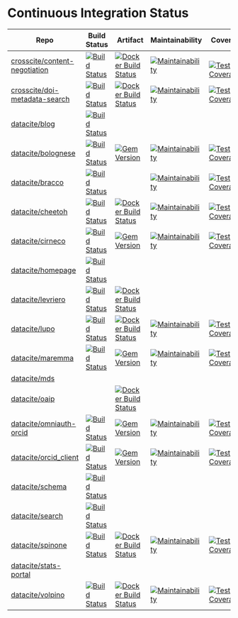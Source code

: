 # Continuous Integration Status

| Repo | Build Status | Artifact | Maintainability | Coverage |
| --- | --- | --- | --- | --- |
| [crosscite/content-negotiation](https://github.com/crosscite/content-negotiation) | [![Build Status](https://travis-ci.org/crosscite/content-negotiation.svg?branch=master)](https://travis-ci.org/crosscite/content-negotiation) | [![Docker Build Status](https://img.shields.io/docker/build/crosscite/content-negotiation.svg)](https://hub.docker.com/r/crosscite/content-negotiation/) | [![Maintainability](https://api.codeclimate.com/v1/badges/60f70cb3a7f2431949ed/maintainability)](https://codeclimate.com/github/crosscite/content-negotiation/maintainability) | [![Test Coverage](https://api.codeclimate.com/v1/badges/60f70cb3a7f2431949ed/test_coverage)](https://codeclimate.com/github/crosscite/content-negotiation/test_coverage) |
| [crosscite/doi-metadata-search](https://github.com/crosscite/doi-metadata-search) | [![Build Status](https://travis-ci.org/crosscite/doi-metadata-search.svg)](https://travis-ci.org/crosscite/doi-metadata-search) | [![Docker Build Status](https://img.shields.io/docker/build/crosscite/doi-metadata-search.svg)](https://hub.docker.com/r/crosscite/doi-metadata-search/) | [![Maintainability](https://api.codeclimate.com/v1/badges/69aca8f548125bd813f3/maintainability)](https://codeclimate.com/github/crosscite/doi-metadata-search/maintainability) | [![Test Coverage](https://api.codeclimate.com/v1/badges/69aca8f548125bd813f3/test_coverage)](https://codeclimate.com/github/crosscite/doi-metadata-search/test_coverage) |
| [datacite/blog](https://github.com/datacite/blog) | [![Build Status](https://travis-ci.org/datacite/blog.svg)](https://travis-ci.org/datacite/blog) ||||
| [datacite/bolognese](https://github.com/datacite/bolognese) | [![Build Status](https://travis-ci.org/datacite/bolognese.svg?branch=master)](https://travis-ci.org/datacite/bolognese) | [![Gem Version](https://badge.fury.io/rb/bolognese.svg)](https://badge.fury.io/rb/bolognese) | [![Maintainability](https://api.codeclimate.com/v1/badges/ae69165425ba32854679/maintainability)](https://codeclimate.com/github/datacite/bolognese/maintainability) | [![Test Coverage](https://api.codeclimate.com/v1/badges/ae69165425ba32854679/test_coverage)](https://codeclimate.com/github/datacite/bolognese/test_coverage) |
| [datacite/bracco](https://github.com/datacite/bracco) | [![Build Status](https://travis-ci.org/datacite/bracco.svg?branch=test)](https://travis-ci.org/datacite/bracco) || [![Maintainability](https://api.codeclimate.com/v1/badges/9f1bc0e9688e2f48d2b2/maintainability)](https://codeclimate.com/github/datacite/bracco/maintainability) | [![Test Coverage](https://api.codeclimate.com/v1/badges/9f1bc0e9688e2f48d2b2/test_coverage)](https://codeclimate.com/github/datacite/bracco/test_coverage) |
| [datacite/cheetoh](https://github.com/datacite/cheetoh) | [![Build Status](https://travis-ci.org/datacite/cheetoh.svg?branch=test)](https://travis-ci.org/datacite/cheetoh) | [![Docker Build Status](https://img.shields.io/docker/build/datacite/cheetoh.svg)](https://hub.docker.com/r/datacite/cheetoh/) | [![Maintainability](https://api.codeclimate.com/v1/badges/ddb2efcae1339a13bb51/maintainability)](https://codeclimate.com/github/datacite/cheetoh/maintainability) | [![Test Coverage](https://api.codeclimate.com/v1/badges/ddb2efcae1339a13bb51/test_coverage)](https://codeclimate.com/github/datacite/cheetoh/test_coverage) |
| [datacite/cirneco](https://github.com/datacite/cirneco)| [![Build Status](https://travis-ci.org/datacite/cirneco.svg?branch=master)](https://travis-ci.org/datacite/cirneco) | [![Gem Version](https://badge.fury.io/rb/cirneco.svg)](https://badge.fury.io/rb/cirneco) | [![Maintainability](https://api.codeclimate.com/v1/badges/cbfe1a7cfd8a68d12118/maintainability)](https://codeclimate.com/github/datacite/cirneco/maintainability) | [![Test Coverage](https://api.codeclimate.com/v1/badges/cbfe1a7cfd8a68d12118/test_coverage)](https://codeclimate.com/github/datacite/cirneco/test_coverage) |
| [datacite/homepage](https://github.com/datacite/homepage) | [![Build Status](https://travis-ci.org/datacite/homepage.svg?branch=master)](https://travis-ci.org/datacite/homepage) ||||
| [datacite/levriero](https://github.com/datacite/levriero)| [![Build Status](https://travis-ci.org/datacite/levriero.svg?branch=master)](https://travis-ci.org/datacite/levriero) | [![Docker Build Status](https://img.shields.io/docker/build/datacite/lupo.svg)](https://hub.docker.com/r/datacite/lupo/) |||
| [datacite/lupo](https://github.com/datacite/lupo) | [![Build Status](https://travis-ci.org/datacite/lupo.svg?branch=master)](https://travis-ci.org/datacite/lupo) | [![Docker Build Status](https://img.shields.io/docker/build/datacite/lupo.svg)](https://hub.docker.com/r/datacite/lupo/) | [![Maintainability](https://api.codeclimate.com/v1/badges/dddd95f9f6f354b7af93/maintainability)](https://codeclimate.com/github/datacite/lupo/maintainability) | [![Test Coverage](https://api.codeclimate.com/v1/badges/dddd95f9f6f354b7af93/test_coverage)](https://codeclimate.com/github/datacite/lupo/test_coverage) |
| [datacite/maremma](https://github.com/datacite/maremma) | [![Build Status](https://travis-ci.org/datacite/maremma.svg?branch=master)](https://travis-ci.org/datacite/maremma) | [![Gem Version](https://badge.fury.io/rb/maremma.svg)](https://badge.fury.io/rb/maremma) | [![Maintainability](https://api.codeclimate.com/v1/badges/5472f0aa3ea85effb47a/maintainability)](https://codeclimate.com/github/datacite/maremma/maintainability) | [![Test Coverage](https://api.codeclimate.com/v1/badges/5472f0aa3ea85effb47a/test_coverage)](https://codeclimate.com/github/datacite/maremma/test_coverage) |
| [datacite/mds](https://github.com/datacite/mds) |||||
| [datacite/oaip](https://github.com/datacite/oaip) || [![Docker Build Status](https://img.shields.io/docker/build/datacite/oaip.svg)](https://hub.docker.com/r/datacite/oaip/) |||
| [datacite/omniauth-orcid](https://github.com/datacite/omniauth-orcid) | [![Build Status](https://travis-ci.org/datacite/omniauth-orcid.svg?branch=master)](https://travis-ci.org/datacite/omniauth-orcid) | [![Gem Version](https://badge.fury.io/rb/omniauth-orcid.svg)](https://badge.fury.io/rb/omniauth-orcid) | [![Maintainability](https://api.codeclimate.com/v1/badges/2d1bf6c89c50378bdc3b/maintainability)](https://codeclimate.com/github/datacite/omniauth-orcid/maintainability) | [![Test Coverage](https://api.codeclimate.com/v1/badges/2d1bf6c89c50378bdc3b/test_coverage)](https://codeclimate.com/github/datacite/omniauth-orcid/test_coverage) |
| [datacite/orcid_client](https://github.com/datacite/orcid_client) | [![Build Status](https://travis-ci.org/datacite/orcid_client.svg?branch=master)](https://travis-ci.org/datacite/orcid_client) | [![Gem Version](https://badge.fury.io/rb/orcid_client.svg)](https://badge.fury.io/rb/orcid_client) | [![Maintainability](https://api.codeclimate.com/v1/badges/a56103deb5b3182801a8/maintainability)](https://codeclimate.com/github/datacite/orcid_client/maintainability) | [![Test Coverage](https://api.codeclimate.com/v1/badges/a56103deb5b3182801a8/test_coverage)](https://codeclimate.com/github/datacite/orcid_client/test_coverage) |
| [datacite/schema](https://github.com/datacite/schema) |[![Build Status](https://travis-ci.org/datacite/schema.svg?branch=labs)](https://travis-ci.org/datacite/schema) ||||
| [datacite/search](https://github.com/datacite/search) | [![Build Status](https://travis-ci.org/datacite/search.svg?branch=master)](https://travis-ci.org/datacite/search) ||||
| [datacite/spinone](https://github.com/datacite/spinone) | [![Build Status](https://travis-ci.org/datacite/spinone.svg?branch=master)](https://travis-ci.org/datacite/spinone) | [![Docker Build Status](https://img.shields.io/docker/build/datacite/spinone.svg)](https://hub.docker.com/r/datacite/spinone/) | [![Maintainability](https://api.codeclimate.com/v1/badges/5b402959e44ca945cb73/maintainability)](https://codeclimate.com/github/datacite/spinone/maintainability) | [![Test Coverage](https://api.codeclimate.com/v1/badges/5b402959e44ca945cb73/test_coverage)](https://codeclimate.com/github/datacite/spinone/test_coverage) |
| [datacite/stats-portal](https://github.com/datacite/stats-portal) |||
| [datacite/volpino](https://github.com/datacite/volpino) | [![Build Status](https://travis-ci.org/datacite/volpino.svg)](https://travis-ci.org/datacite/volpino) | [![Docker Build Status](https://img.shields.io/docker/build/datacite/volpino.svg)](https://hub.docker.com/r/datacite/volpino/) | [![Maintainability](https://api.codeclimate.com/v1/badges/48dcb5d08cf767b3172d/maintainability)](https://codeclimate.com/github/datacite/volpino/maintainability) | [![Test Coverage](https://api.codeclimate.com/v1/badges/48dcb5d08cf767b3172d/test_coverage)](https://codeclimate.com/github/datacite/volpino/test_coverage) |
